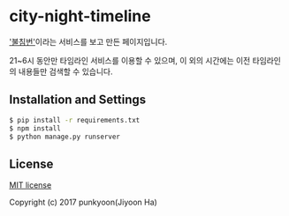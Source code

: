 # city-night-timeline

['불침번'](http://night.20timeline.com)이라는 서비스를 보고 만든 페이지입니다.

21~6시 동안만 타임라인 서비스를 이용할 수 있으며, 이 외의 시간에는 이전 타임라인의 내용들만 검색할 수 있습니다.

## Installation and Settings

```bash
$ pip install -r requirements.txt
$ npm install
$ python manage.py runserver
```

## License

[MIT license](https://github.com/punkyoon/city-night-timeline/blob/master/LICENSE)

Copyright (c) 2017 punkyoon(Jiyoon Ha)
